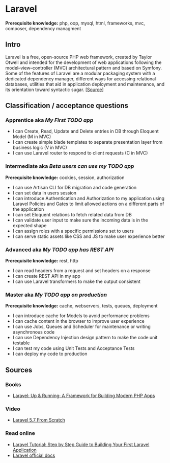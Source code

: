 # Laravel

**Prerequisite knowledge:** php, oop, mysql, html, frameworks, mvc, composer, dependency managment

## Intro
Laravel is a free, open-source PHP web framework, created by Taylor Otwell and intended for the development of web applications following the model–view–controller (MVC) architectural pattern and based on Symfony. Some of the features of Laravel are a modular packaging system with a dedicated dependency manager, different ways for accessing relational databases, utilities that aid in application deployment and maintenance, and its orientation toward syntactic sugar. [[Source](https://en.wikipedia.org/wiki/Laravel)]

## Classification / acceptance questions

### Apprentice aka _My First TODO app_
* I can Create, Read, Update and Delete entries in DB through Eloquent Model (M in MVC)
* I can create simple blade templates to separate presentation layer from business logic (V in MVC)
* I can use Laravel router to respond to client requests (C in MVC)

### Intermediate aka _Beta users can use my TODO app_
**Prerequisite knowledge:** cookies, session, authorization
* I can use Artisan CLI for DB migration and code generation
* I can set data in users session
* I can introduce Authentication and Authorization to my application using Laravel Policies and Gates to limit allowed actions on a different parts of the application
* I can set Eloquent relations to fetch related data from DB
* I can validate user input to make sure the incoming data is in the expected shape
* I can assign roles with a specific permissions set to users
* I can serve static assets like CSS and JS to make user experience better

### Advanced aka _My TODO app has REST API_
**Prerequisite knowledge:** rest, http
* I can read headers from a request and set headers on a response
* I can create REST API in my app
* I can use Laravel transformers to make the output consistent

### Master aka _My TODO app on production_
**Prerequisite knowledge:** cache, webservers, tests, queues, deployment
* I can introduce cache for Models to avoid performance problems
* I can cache content in the browser to improve user experience
* I can use Jobs, Queues and Scheduler for maintenance or writing asynchronous code
* I can use Dependency Injection design pattern to make the code unit testable 
* I can test my code using Unit Tests and Acceptance Tests
* I can deploy my code to production

## Sources

### Books
- [Laravel: Up & Running: A Framework for Building Modern PHP Apps](https://laravelupandrunning.com/)

### Video
- [Laravel 5.7 From Scratch](https://laracasts.com/series/laravel-from-scratch-2018)

### Read online
- [Laravel Tutorial: Step by Step Guide to Building Your First Laravel Application](https://laravel-news.com/your-first-laravel-application)
- [Laravel official docs](https://laravel.com/docs/)
